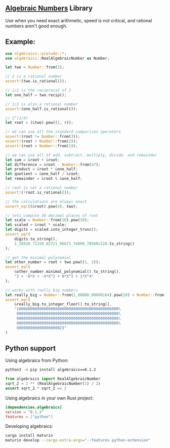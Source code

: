 ## [Algebraic Numbers](https://en.wikipedia.org/wiki/Algebraic_number) Library

Use when you need exact arithmetic, speed is not critical, and rational numbers aren't good enough.

## Example:

```rust
use algebraics::prelude::*;
use algebraics::RealAlgebraicNumber as Number;

let two = Number::from(2);

// 2 is a rational number
assert!(two.is_rational());

// 1/2 is the reciprocal of 2
let one_half = two.recip();

// 1/2 is also a rational number
assert!(one_half.is_rational());

// 2^(1/4)
let root = (&two).pow((1, 4));

// we can use all the standard comparison operators
assert!(root != Number::from(3));
assert!(root < Number::from(2));
assert!(root > Number::from(1));

// we can use all of add, subtract, multiply, divide, and remainder
let sum = &root + &root;
let difference = &root - Number::from(47);
let product = &root * &one_half;
let quotient = &one_half / &root;
let remainder = &root % &one_half;

// root is not a rational number
assert!(!root.is_rational());

// the calculations are always exact
assert_eq!((&root).pow(4), two);

// lets compute 30 decimal places of root
let scale = Number::from(10).pow(30);
let scaled = &root * scale;
let digits = scaled.into_integer_trunc();
assert_eq!(
    digits.to_string(),
    1_18920_71150_02721_06671_74999_70560u128.to_string()
);

// get the minimal polynomial
let other_number = root + two.pow((1, 2));
assert_eq!(
    &other_number.minimal_polynomial().to_string(),
    "2 + -8*X + -4*X^2 + 0*X^3 + 1*X^4"
);

// works with really big numbers
let really_big = Number::from(1_00000_00000i64).pow(20) + Number::from(23);
assert_eq!(
    &really_big.to_integer_floor().to_string(),
    "100000000000000000000000000000000000000000000\
     000000000000000000000000000000000000000000000\
     000000000000000000000000000000000000000000000\
     000000000000000000000000000000000000000000000\
     000000000000000000023"
)
```

## Python support

Using algebraics from Python:

```bash
python3 -m pip install algebraics==0.1.2
```

```python
from algebraics import RealAlgebraicNumber
sqrt_2 = 2 ** (RealAlgebraicNumber(1) / 2)
assert sqrt_2 * sqrt_2 == 2
```

Using algebraics in your own Rust project:

```toml
[dependencies.algebraics]
version = "0.1.2"
features = ["python"]
```

Developing algebraics:

```bash
cargo install maturin
maturin develop --cargo-extra-args="--features python-extension"
```
